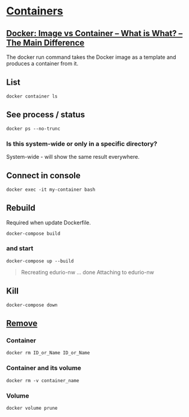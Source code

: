 # [Containers](https://docs.docker.com/get-started/#test-docker-installation)

## [Docker: Image vs Container – What is What? – The Main Difference](https://www.shellhacks.com/docker-image-vs-container/)

The docker run command takes the Docker image as a template and produces a container from it.

## List

```shell
docker container ls
```

## See process / status

```shell
docker ps --no-trunc
```

### Is this system-wide or only in a specific directory?

System-wide - will show the same result everywhere.


## Connect in console

```shell
docker exec -it my-container bash
```

## Rebuild

Required when update Dockerfile.

```shell
docker-compose build
```

### and start

```shell
docker-compose up --build
```
> Recreating edurio-nw ... done
> Attaching to edurio-nw


## Kill

```shell
docker-compose down
```

## [Remove](https://www.digitalocean.com/community/tutorials/how-to-remove-docker-images-containers-and-volumes#removing-containers)


### Container

```shell
docker rm ID_or_Name ID_or_Name
```

### Container and its volume

```shell
docker rm -v container_name
```

### Volume

```shell
docker volume prune
```
